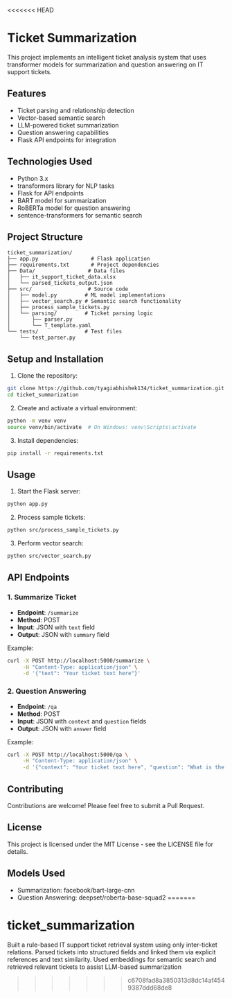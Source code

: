 <<<<<<< HEAD
# Ticket Summarization

This project implements an intelligent ticket analysis system that uses transformer models for summarization and question answering on IT support tickets.

## Features

- Ticket parsing and relationship detection
- Vector-based semantic search
- LLM-powered ticket summarization
- Question answering capabilities
- Flask API endpoints for integration

## Technologies Used

- Python 3.x
- transformers library for NLP tasks
- Flask for API endpoints
- BART model for summarization
- RoBERTa model for question answering
- sentence-transformers for semantic search

## Project Structure

```
ticket_summarization/
├── app.py                 # Flask application
├── requirements.txt       # Project dependencies
├── Data/                 # Data files
│   ├── it_support_ticket_data.xlsx
│   └── parsed_tickets_output.json
├── src/                  # Source code
│   ├── model.py         # ML model implementations
│   ├── vector_search.py # Semantic search functionality
│   ├── process_sample_tickets.py
│   └── parsing/         # Ticket parsing logic
│       ├── parser.py
│       └── T_template.yaml
└── tests/               # Test files
    └── test_parser.py
```

## Setup and Installation

1. Clone the repository:
```bash
git clone https://github.com/tyagiabhishek134/ticket_summarization.git
cd ticket_summarization
```

2. Create and activate a virtual environment:
```bash
python -m venv venv
source venv/bin/activate  # On Windows: venv\Scripts\activate
```

3. Install dependencies:
```bash
pip install -r requirements.txt
```

## Usage

1. Start the Flask server:
```bash
python app.py
```

2. Process sample tickets:
```bash
python src/process_sample_tickets.py
```

3. Perform vector search:
```bash
python src/vector_search.py
```

## API Endpoints

### 1. Summarize Ticket
- **Endpoint**: `/summarize`
- **Method**: POST
- **Input**: JSON with `text` field
- **Output**: JSON with `summary` field

Example:
```bash
curl -X POST http://localhost:5000/summarize \
     -H "Content-Type: application/json" \
     -d '{"text": "Your ticket text here"}'
```

### 2. Question Answering
- **Endpoint**: `/qa`
- **Method**: POST
- **Input**: JSON with `context` and `question` fields
- **Output**: JSON with `answer` field

Example:
```bash
curl -X POST http://localhost:5000/qa \
     -H "Content-Type: application/json" \
     -d '{"context": "Your ticket text here", "question": "What is the issue?"}'
```

## Contributing

Contributions are welcome! Please feel free to submit a Pull Request.

## License

This project is licensed under the MIT License - see the LICENSE file for details.

## Models Used
- Summarization: facebook/bart-large-cnn
- Question Answering: deepset/roberta-base-squad2
=======
# ticket_summarization
Built a rule-based IT support ticket retrieval system using only inter-ticket relations. Parsed tickets into structured fields and linked them via explicit references and text similarity. Used embeddings for semantic search and retrieved relevant tickets to assist LLM-based summarization
>>>>>>> c6708fad8a3850313d8dc14af4549387ddd68de8
